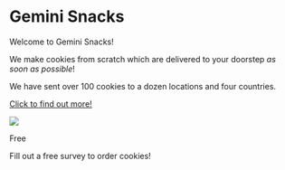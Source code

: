 # Gemini Snacks

Welcome to Gemini Snacks!

We make cookies from scratch which are delivered to your doorstep *as soon as possible*!

We have sent over 100 cookies to a dozen locations and four countries.

[Click to find out more!](http://www.cookieops.com/)

![](https://images-gmi-pmc.edge-generalmills.com/cd81c853-faf5-4ab5-9a2c-08ff78254007.jpg)

Free


Fill out a free survey to order cookies!
